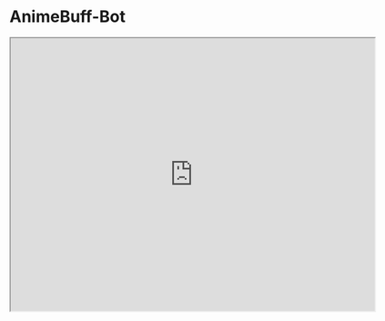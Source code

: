 # AnimeBuff-Bot
<iframe src="https://drive.google.com/file/d/1H6QqNcy-Ta9G7stH2I94bQ_1mylBg8kk/preview" width="640" height="480"></iframe>


